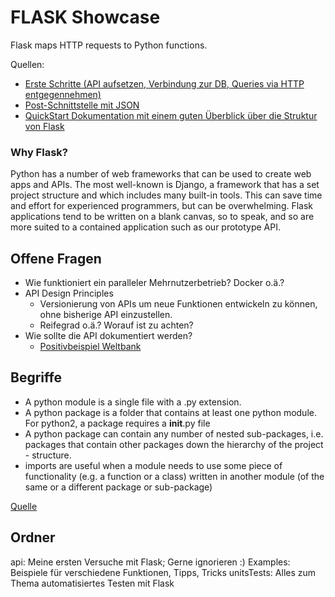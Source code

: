 # FLASK Showcase
Flask maps HTTP requests to Python functions.

Quellen:
- [Erste Schritte (API aufsetzen, Verbindung zur DB, Queries via HTTP entgegennehmen)](https://programminghistorian.org/en/lessons/creating-apis-with-python-and-flask#setting-up "programminghistorian.org")
- [Post-Schnittstelle mit JSON](https://pythonise.com/series/learning-flask/working-with-json-in-flask)
- [QuickStart Dokumentation mit einem guten Überblick über die Struktur von Flask](https://flask.palletsprojects.com/en/2.0.x/quickstart/)


### Why Flask?

Python has a number of web frameworks that can be used to create web apps and APIs. The most well-known is Django, a framework that has a set project structure and which includes many built-in tools. This can save time and effort for experienced programmers, but can be overwhelming. Flask applications tend to be written on a blank canvas, so to speak, and so are more suited to a contained application such as our prototype API.




## Offene Fragen
- Wie funktioniert ein paralleler Mehrnutzerbetrieb? Docker o.ä.?
- API Design Principles
    - Versionierung von APIs um neue Funktionen entwickeln zu können, ohne bisherige API einzustellen.
    - Reifegrad o.ä.? Worauf ist zu achten?
- Wie sollte die API dokumentiert werden?
    - [Positivbeispiel Weltbank](https://datahelpdesk.worldbank.org/knowledgebase/articles/889392-api-documentation)
  
## Begriffe
- A python module is a single file with a .py extension.
- A python package is a folder that contains at least one python module. For python2, a package requires a __init__.py file
- A python package can contain any number of nested sub-packages, i.e. packages that contain other packages down the hierarchy of the project - structure.
- imports are useful when a module needs to use some piece of functionality (e.g. a function or a class) written in another module (of the same or a different package or sub-package)

[Quelle](https://towardsdatascience.com/how-to-fix-modulenotfounderror-and-importerror-248ce5b69b1c>)

## Ordner
api: Meine ersten Versuche mit Flask; Gerne ignorieren :)
Examples:  Beispiele für verschiedene Funktionen, Tipps, Tricks
unitsTests: Alles zum Thema automatisiertes Testen mit Flask


